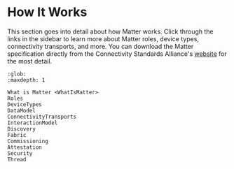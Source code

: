 # How It Works

This section goes into detail about how Matter works. Click through the links in the sidebar to learn more about Matter roles, device types, connectivity transports, and more. You can download the Matter specification directly from the Connectivity Standards Alliance's [website](https://csa-iot.org/developer-resource/specifications-download-request/) for the most detail.


```{toctree}
:glob:
:maxdepth: 1

What is Matter <WhatIsMatter>
Roles
DeviceTypes
DataModel
ConnectivityTransports
InteractionModel
Discovery
Fabric
Commissioning
Attestation
Security
Thread
```

